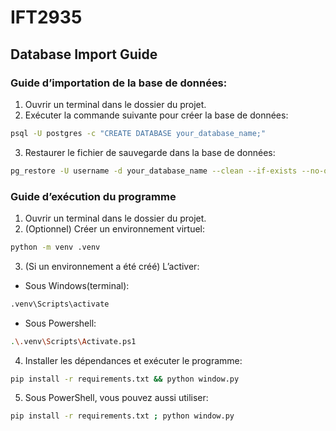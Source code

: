 # IFT2935

## Database Import Guide

### Guide d’importation de la base de données:
1. Ouvrir un terminal dans le dossier du projet.
2. Exécuter la commande suivante pour créer la base de données:
```bash
psql -U postgres -c "CREATE DATABASE your_database_name;"
```
3. Restaurer le fichier de sauvegarde dans la base de données:
```bash
pg_restore -U username -d your_database_name --clean --if-exists --no-owner ProjectFinal.backup
``` 
### Guide d’exécution du programme
1. Ouvrir un terminal dans le dossier du projet.
2. (Optionnel) Créer un environnement virtuel:
```bash
python -m venv .venv
```
3. (Si un environnement a été créé) L’activer:
- Sous Windows(terminal):
```bash
.venv\Scripts\activate
```
- Sous Powershell:
```bash
.\.venv\Scripts\Activate.ps1
```
4. Installer les dépendances et exécuter le programme:
```bash
pip install -r requirements.txt && python window.py
```
5. Sous PowerShell, vous pouvez aussi utiliser:
```bash
pip install -r requirements.txt ; python window.py
```

